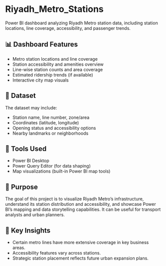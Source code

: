 # Riyadh_Metro_Stations
Power BI dashboard analyzing Riyadh Metro station data, including station locations, line coverage, accessibility, and passenger trends.

## 📊 Dashboard Features

- Metro station locations and line coverage
- Station accessibility and amenities overview
- Line-wise station counts and area coverage
- Estimated ridership trends (if available)
- Interactive city map visuals

## 🧩 Dataset

The dataset may include:
- Station name, line number, zone/area
- Coordinates (latitude, longitude)
- Opening status and accessibility options
- Nearby landmarks or neighborhoods

## 🔧 Tools Used

- Power BI Desktop
- Power Query Editor (for data shaping)
- Map visualizations (built-in Power BI map tools)

## 📌 Purpose

The goal of this project is to visualize Riyadh Metro’s infrastructure, understand its station distribution and accessibility, and showcase Power BI’s mapping and data storytelling capabilities. It can be useful for transport analysts and urban planners.

## 🧠 Key Insights

- Certain metro lines have more extensive coverage in key business areas.
- Accessibility features vary across stations.
- Strategic station placement reflects future urban expansion plans.
